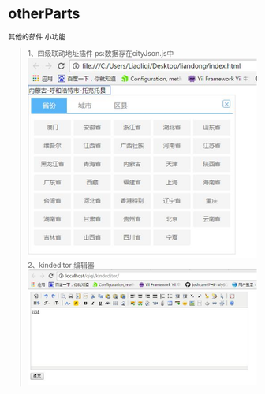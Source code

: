# otherParts
其他的部件 小功能  
>1、四级联动地址插件 ps:数据存在cityJson.js中  
![Image of Yaktocat](https://raw.githubusercontent.com/Liaoliqi/otherParts/master/%E5%9B%9B%E7%BA%A7%E8%81%94%E5%8A%A8.jpg)  
>2、kindeditor 编辑器  
![Image of Yaktocat](https://github.com/Liaoliqi/otherParts/blob/master/kindediotr%E7%BC%96%E8%BE%91%E5%99%A8.jpg?raw=true)  
